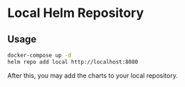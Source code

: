 # Local Helm Repository

## Usage

```bash
docker-compose up -d
helm repo add local http://localhost:8080
```

After this, you may add the charts to your local repository.